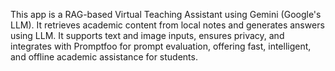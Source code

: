 This app is a RAG-based Virtual Teaching Assistant using Gemini (Google's LLM). It retrieves academic content from local notes and generates answers using LLM. It supports text and image inputs, ensures privacy, and integrates with Promptfoo for prompt evaluation, offering fast, intelligent, and offline academic assistance for students.
